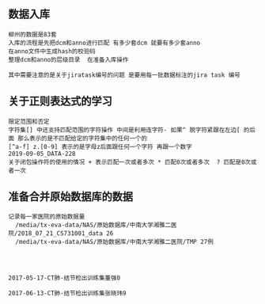 ## 数据入库
    柳州的数据是83套
    入库的流程是先把dcm和anno进行匹配 有多少套dcm 就要有多少套anno
    在anno文件中生成hash的校验码
    整理dcm和anno的层级目录  在准备入库操作
    
    其中需要注意的是关于jiratask编号的问题 是要用每一批数据标注的jira task 编号
    
    
    
## 关于正则表达式的学习
    限定范围和否定
    字符集[] 中还支持匹配范围的字符操作 中间是利用连字符- 如果^ 脱字符紧跟在左边[ 的后面 那么表示的是不匹配给定的字符集中的任何一个的
    [^a-f] z.[0-9] 表示的是字母z后面跟任何一个字符 再跟一个数字
    2019-09-05_DATA-228
    关于闭包操作符的使用的情况 + 表示匹配一次或者多次 * 匹配0次或者多次  ? 匹配是0次或者一次
    

## 准备合并原始数据库的数据 
    记录每一家医院的原始数据量 
      /media/tx-eva-data/NAS/原始数据库/中南大学湘雅二医院/2018_07_21_CS731001_data 26 
      /media/tx-eva-data/NAS/原始数据库/中南大学湘雅二医院/TMP 27例
      
      
    
    
    2017-05-17-CT肺-结节检出训练集董强0
    
    2017-06-13-CT肺-结节检出训练集张晓玮9
    
    
    

